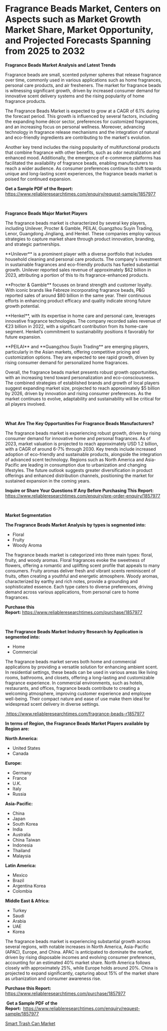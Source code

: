 <p><h1>Fragrance Beads Market, Centers on Aspects such as Market Growth Market Share, Market Opportunity, and Projected Forecasts Spanning from 2025 to 2032</h1></p><p><strong>Fragrance Beads Market Analysis and Latest Trends</strong></p>
<p><p>Fragrance beads are small, scented polymer spheres that release fragrance over time, commonly used in various applications such as home fragrances, personal care products, and air fresheners. The market for fragrance beads is witnessing significant growth, driven by increased consumer demand for innovative scent delivery systems and the rising popularity of home fragrance products.</p><p>The Fragrance Beads Market is expected to grow at a CAGR of 6.1% during the forecast period. This growth is influenced by several factors, including the expanding home décor sector, preferences for customized fragrances, and an increasing focus on personal wellness. Moreover, advancing technology in fragrance release mechanisms and the integration of natural and eco-friendly ingredients are contributing to the market's evolution.</p><p>Another key trend includes the rising popularity of multifunctional products that combine fragrance with other benefits, such as odor neutralization and enhanced mood. Additionally, the emergence of e-commerce platforms has facilitated the availability of fragrance beads, enabling manufacturers to reach a wider audience. As consumer preferences continue to shift towards unique and long-lasting scent experiences, the fragrance beads market is poised for continued expansion.</p></p>
<p><strong>Get a Sample PDF of the Report:&nbsp;</strong> <a href="https://www.reliableresearchtimes.com/enquiry/request-sample/1857977?utm_campaign=2345&utm_medium=2&utm_source=Github&utm_content=ia&utm_term=09022025&utm_id=fragrance-beads">https://www.reliableresearchtimes.com/enquiry/request-sample/1857977</a></p>
<p>&nbsp;</p>
<p><strong>Fragrance Beads Major Market Players</strong></p>
<p><p>The fragrance beads market is characterized by several key players, including Unilever, Procter & Gamble, PEILAI, Guangzhou Suyin Trading, Lenor, Guangdong Jingliang, and Henkel. These companies employ various strategies to capture market share through product innovation, branding, and strategic partnerships.</p><p>**Unilever** is a prominent player with a diverse portfolio that includes household cleaning and personal care products. The company's investment in sustainable fragrances and eco-friendly products has fueled substantial growth. Unilever reported sales revenue of approximately $62 billion in 2023, attributing a portion of this to its fragrance-enhanced products.</p><p>**Procter & Gamble** focuses on brand strength and customer loyalty. With iconic brands like Febreze incorporating fragrance beads, P&G reported sales of around $80 billion in the same year. Their continuous efforts in enhancing product efficacy and quality indicate strong future growth potential.</p><p>**Henkel**, with its expertise in home care and personal care, leverages innovative fragrance technologies. The company recorded sales revenue of €23 billion in 2022, with a significant contribution from its home-care segment. Henkel’s commitment to sustainability positions it favorably for future expansion.</p><p>**PEILAI** and **Guangzhou Suyin Trading** are emerging players, particularly in the Asian markets, offering competitive pricing and customization options. They are expected to see rapid growth, driven by rising consumer demand for personalized home fragrances.</p><p>Overall, the fragrance beads market presents robust growth opportunities, with an increasing trend toward personalization and eco-consciousness. The combined strategies of established brands and growth of local players suggest expanding market size, projected to reach approximately $5 billion by 2026, driven by innovation and rising consumer preferences. As the market continues to evolve, adaptability and sustainability will be critical for all players involved.</p></p>
<p>&nbsp;</p>
<p><strong>What Are The Key Opportunities For Fragrance Beads Manufacturers?</strong></p>
<p><p>The fragrance beads market is experiencing robust growth, driven by rising consumer demand for innovative home and personal fragrances. As of 2023, market valuation is projected to reach approximately USD 1.2 billion, with a CAGR of around 6-7% through 2030. Key trends include increased adoption of eco-friendly and sustainable products, alongside the integration of advanced scent technology. Regions such as North America and Asia-Pacific are leading in consumption due to urbanization and changing lifestyles. The future outlook suggests greater diversification in product offerings and enhanced distribution channels, positioning the market for sustained expansion in the coming years.</p></p>
<p><strong>Inquire or Share Your Questions If Any Before Purchasing This Report:</strong> <a href="https://www.reliableresearchtimes.com/enquiry/pre-order-enquiry/1857977?utm_campaign=2345&utm_medium=2&utm_source=Github&utm_content=ia&utm_term=09022025&utm_id=fragrance-beads">https://www.reliableresearchtimes.com/enquiry/pre-order-enquiry/1857977</a></p>
<p>&nbsp;</p>
<p><strong>Market Segmentation</strong></p>
<p><strong>The Fragrance Beads Market Analysis by types is segmented into:</strong></p>
<p><ul><li>Floral</li><li>Fruity</li><li>Woody Aroma</li></ul></p>
<p><p>The fragrance beads market is categorized into three main types: floral, fruity, and woody aromas. Floral fragrances evoke the sweetness of flowers, offering a romantic and uplifting scent profile that appeals to many consumers. Fruity aromas deliver fresh and vibrant scents reminiscent of fruits, often creating a youthful and energetic atmosphere. Woody aromas, characterized by earthy and rich notes, provide a grounding and sophisticated essence. Each type caters to diverse preferences, driving demand across various applications, from personal care to home fragrances.</p></p>
<p><strong>Purchase this Report:&nbsp;</strong><a href="https://www.reliableresearchtimes.com/purchase/1857977?utm_campaign=2345&utm_medium=2&utm_source=Github&utm_content=ia&utm_term=09022025&utm_id=fragrance-beads">https://www.reliableresearchtimes.com/purchase/1857977</a></p>
<p>&nbsp;</p>
<p><strong>The Fragrance Beads Market Industry Research by Application is segmented into:</strong></p>
<p><ul><li>Home</li><li>Commercial</li></ul></p>
<p><p>The fragrance beads market serves both home and commercial applications by providing a versatile solution for enhancing ambient scent. In residential settings, these beads can be used in various areas like living rooms, bathrooms, and closets, offering a long-lasting and customizable fragrance experience. In commercial environments, such as hotels, restaurants, and offices, fragrance beads contribute to creating a welcoming atmosphere, improving customer experience and employee well-being. Their compact nature and ease of use make them ideal for widespread scent delivery in diverse settings.</p></p>
<p><a href="https://www.reliableresearchtimes.com/fragrance-beads-r1857977?utm_campaign=2345&utm_medium=2&utm_source=Github&utm_content=ia&utm_term=09022025&utm_id=fragrance-beads">&nbsp;https://www.reliableresearchtimes.com/fragrance-beads-r1857977</a></p>
<p><strong>In terms of Region, the Fragrance Beads Market Players available by Region are:</strong></p>
<p>
    <p> <strong> North America: </strong>
        <ul>
            <li>United States</li>
            <li>Canada</li>
        </ul>
        </p> 
    <p> <strong> Europe: </strong>
        <ul>
            <li>Germany</li>
            <li>France</li>
            <li>U.K.</li>
            <li>Italy</li>
            <li>Russia</li>
        </ul>
        </p> 
    <p> <strong> Asia-Pacific: </strong>
        <ul>
            <li>China</li>
            <li>Japan</li>
            <li>South Korea</li>
            <li>India</li>
            <li>Australia</li>
            <li>China Taiwan</li>
            <li>Indonesia</li>
            <li>Thailand</li>
            <li>Malaysia</li>
        </ul>
        </p> 
    <p> <strong> Latin America: </strong>
        <ul>
            <li>Mexico</li>
            <li>Brazil</li>
            <li>Argentina Korea</li>
            <li>Colombia</li>
        </ul>
        </p> 
    <p> <strong> Middle East & Africa: </strong>
        <ul>
            <li>Turkey</li>
            <li>Saudi</li>
            <li>Arabia</li>
            <li>UAE</li>
            <li>Korea</li>
        </ul>
    </p>
    </p>
<p><p>The fragrance beads market is experiencing substantial growth across several regions, with notable increases in North America, Asia-Pacific (APAC), Europe, and China. APAC is anticipated to dominate the market, driven by rising disposable incomes and evolving consumer preferences, accounting for an estimated 40% market share. North America follows closely with approximately 25%, while Europe holds around 20%. China is projected to expand significantly, capturing about 15% of the market share as urbanization and consumer awareness rise.</p></p>
<p><strong>Purchase this Report: </strong><a href="https://www.reliableresearchtimes.com/purchase/1857977?utm_campaign=2345&utm_medium=2&utm_source=Github&utm_content=ia&utm_term=09022025&utm_id=fragrance-beads">https://www.reliableresearchtimes.com/purchase/1857977</a></p>
<p>&nbsp;<strong>Get a Sample PDF of the Report:&nbsp;&nbsp;</strong><a href="https://www.reliableresearchtimes.com/enquiry/request-sample/1857977?utm_campaign=2345&utm_medium=2&utm_source=Github&utm_content=ia&utm_term=09022025&utm_id=fragrance-beads">https://www.reliableresearchtimes.com/enquiry/request-sample/1857977</a></p>
<p><strong></strong></p>
<p><p><a href="https://github.com/birnbaumbulah0/Market-Research-Report-List-1/blob/main/smart-trash-can-market.md?utm_campaign=2345&utm_medium=2&utm_source=Github&utm_content=ia&utm_term=09022025&utm_id=fragrance-beads">Smart Trash Can Market</a></p></p>